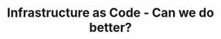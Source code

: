 ---
# Name of the event, <= 60 characters
title: Infrastructure as Code - Can we do better?
meta_desc: Watch industry leaders discuss the past, present, and future of Infrastructure as Code (IaC) and overall infrastructure technologies.
meta_image:

# A featured webinar will display first in the list.
featured: false

# Webinars with unlisted as true will not be shown on the webinar list
unlisted: false

# Gated webinars will have a registration form and the user will need
# to fill out the form before viewing.
gated: false

# The layout of the landing page.
type: webinars

# External webinars will link to an external page instead of a webinar
# landing/registration page. If the webinar is external you will need
# set the 'block_external_search_index' flag to true so Google does not index
# the webinar page created.
external: false
block_external_search_index: false

# The url slug for the webinar landing page. If this is an external
# webinar, use the external URL as the value here.
url_slug: panel-infrastructure-as-code-can-we-do-better

# Content for the left hand side section of the page.
main:
    # Webinar title.
    title: Infrastructure as Code - Can we do better?

    event_type: event # workshop | event

    # URL for embedding a URL for ungated webinars.
    youtube_url: https://www.youtube.com/embed/Stb2Gb6LnXg

    # Sortable date. The datetime Hugo will use to sort the webinars in date order.
    sortable_date: 2024-09-18T09:00:00-00:00

    # Duration of the webinar.
    duration: 1 hour

    # "virtual" will be shown under "show virtual events only", otherwise shown as City, State (seattle, wa)
    location: virtual

    # Description of the webinar.
    description: |
        Dive into the fascinating journey of infrastructure management, from the early days of manual server provisioning to today’s cutting-edge practices. This panel discussion explores the evolution of Infrastructure as Code (IaC), featuring insights from industry leaders like Adam Jacob, Brian Grant, Elad Ben-Israel, and Luke Hoban.

        Together, they unravel key milestones, discuss ongoing challenges like complexity and standardization, and envision future innovations like AI-driven automation. This panel provides a comprehensive look at the past, present, and future of managing modern cloud environments.

    # The webinar presenters
    presenters:
        - name: Joe Duffy
          role: CEO, Pulumi
          photo: /images/team/joe-duffy.jpg
        - name: Brian Grant
          role: CTO, Stealth
          photo: /images/pulumiup-2023/2024-speakers/brian-grant.jpeg
        - name: Elad Ben-Israel
          photo: /images/team/elad-ben-isreal.jpg
          role: Co-Founder / CEO, Winglang
        - name: Adam Jacob
          photo: /images/pulumiup-2023/2024-speakers/adam-jacob.jpeg
          role: Co-Founder / CEO, System Initiative
        - name: Luke Hoban
          photo: /images/team/luke-hoban.jpg
          role: CTO, Pulumi

    # case-sensitive
    tags:
        level: # Beginner, Intermediate, Advanced
        topics: ["DevOps", "Automation"]
        clouds: ["AWS", "Azure", "Google Cloud"]

# The right hand side form section.
form:
    # HubSpot form id.
    hubspot_form_id:
    salesforce_campaign_id:
---